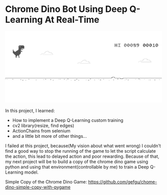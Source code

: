 # Chrome Dino Bot Using Deep Q-Learning At Real-Time

![Dino Game Image](dino_images/screenshot.png)

In this project, I learned:
* How to implement a Deep Q-Learning custom training
* cv2 library(resize, find edges)
* ActionChains from selenium
* and a little bit more of other things...

I failed at this project, because(My vision about what went wrong) I couldn't find a good way to stop the running of the game to let the script calculate the action, this lead to delayed action and poor rewarding. Because of that, my next project will be to build a copy of the chrome dino game using python and using that environment(controllable by me) to train a Deep Q-Learning model.

Simple Copy of the Chrome Dino Game: https://github.com/gefgu/chome-dino-simple-copy-with-pygame
